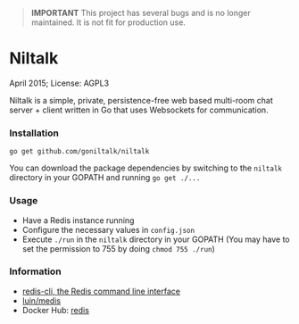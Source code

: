 > **IMPORTANT** This project has several bugs and is no longer maintained. It is not fit for production use.

# Niltalk

April 2015; License: AGPL3

Niltalk is a simple, private, persistence-free web based multi-room chat server + client  written in Go that uses Websockets for communication.

### Installation
`go get github.com/goniltalk/niltalk`

You can download the package dependencies by switching to the `niltalk` directory in your GOPATH and running `go get ./...`

### Usage
- Have a Redis instance running
- Configure the necessary values in `config.json`
- Execute `./run` in the `niltalk` directory in your GOPATH (You may have to set the permission to 755 by doing `chmod 755 ./run`)



### Information
- [redis-cli, the Redis command line interface](https://redis.io/topics/rediscli)
- [luin/medis](https://github.com/luin/medis)
- Docker Hub: [redis](https://hub.docker.com/_/redis/)



